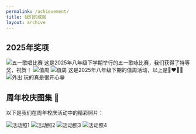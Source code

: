 ```yaml
---
permalink: /achievement/
title: 我们的成就
layout: archive
---
```


## 2025年奖项

![五一歌唱比赛](https://s21.ax1x.com/2025/07/10/pVQTbdO.jpg)
这是2025年八年级下学期举行的五一歌咏比赛，我们获得了特等奖，祝贺！
![值周](https://s21.ax1x.com/2025/07/13/pVlIJvq.jpg)
![值周](https://s21.ax1x.com/2025/07/13/pVlItK0.jpg)
这是2025年八年级下期的值周活动，以上是👩‍❤️‍💋‍👨
![外出](https://s21.ax1x.com/2025/07/13/pVlINrV.jpg)
玩的真是很开心😁
## 周年校庆图集 🎉

以下是我们在周年校庆活动中的精彩照片：

<div class="gallery">
  <img src="https://s21.ax1x.com/2025/07/13/pVlIdVU.jpg" alt="活动照1" />
  <img src="https://s21.ax1x.com/2025/07/13/pVlI054.jpg" alt="活动照2" />
  <img src="https://s21.ax1x.com/2025/07/13/pVlIUbT.jpg" alt="活动照3" />
  <img src="https://s21.ax1x.com/2025/07/13/pVlIwaF.jpg" alt="活动照4" />
  <!-- 继续添加图片 -->
</div>